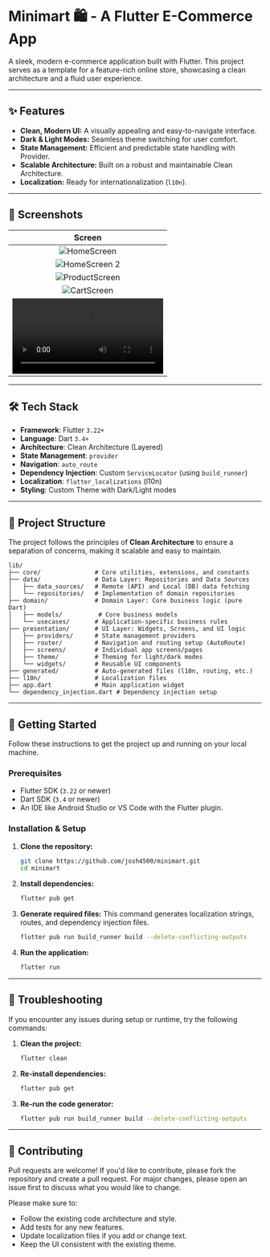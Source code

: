 # Minimart 🛍️ - A Flutter E-Commerce App

A sleek, modern e-commerce application built with Flutter. This project serves as a template for a feature-rich online store, showcasing a clean architecture and a fluid user experience.

-----

## ✨ Features

* **Clean, Modern UI:** A visually appealing and easy-to-navigate interface.
* **Dark & Light Modes:** Seamless theme switching for user comfort.
* **State Management:** Efficient and predictable state handling with Provider.
* **Scalable Architecture:** Built on a robust and maintainable Clean Architecture.
* **Localization:** Ready for internationalization (`l10n`).

-----

## 📸 Screenshots

|                             Screen                             |
|:--------------------------------------------------------------:|
|  ![HomeScreen](screenshots/Screenshot_2025-06-07_194849.png)   |
| ![HomeScreen 2](screenshots/Screenshot_2025-06-07_200436.png)  |
| ![ProductScreen](screenshots/Screenshot_2025-06-07_194912.png) |
|  ![CartScreen](screenshots/Screenshot_2025-06-07_194957.png)   |
|   ![Recording](screenshots/Recording_2025-06-07_195215.mp4)    |

-----

## 🛠️ Tech Stack

* **Framework**: Flutter `3.22+`
* **Language**: Dart `3.4+`
* **Architecture**: Clean Architecture (Layered)
* **State Management**: `provider`
* **Navigation**: `auto_route`
* **Dependency Injection**: Custom `ServiceLocator` (using `build_runner`)
* **Localization**: `flutter_localizations` (l10n)
* **Styling**: Custom Theme with Dark/Light modes

-----

## 📂 Project Structure

The project follows the principles of **Clean Architecture** to ensure a separation of concerns, making it scalable and easy to maintain.

```plaintext
lib/
├── core/               # Core utilities, extensions, and constants
├── data/               # Data Layer: Repositories and Data Sources
│   ├── data_sources/   # Remote (API) and Local (DB) data fetching
│   └── repositories/   # Implementation of domain repositories
├── domain/             # Domain Layer: Core business logic (pure Dart)
│   ├── models/          # Core business models
│   └── usecases/       # Application-specific business rules
├── presentation/       # UI Layer: Widgets, Screens, and UI logic
│   ├── providers/      # State management providers
│   ├── router/         # Navigation and routing setup (AutoRoute)
│   ├── screens/        # Individual app screens/pages
│   ├── theme/          # Theming for light/dark modes
│   └── widgets/        # Reusable UI components
├── generated/          # Auto-generated files (l10n, routing, etc.)
├── l10n/               # Localization files
├── app.dart            # Main application widget
└── dependency_injection.dart # Dependency injection setup
```

-----

## 🚀 Getting Started

Follow these instructions to get the project up and running on your local machine.

### Prerequisites

* Flutter SDK (`3.22` or newer)
* Dart SDK (`3.4` or newer)
* An IDE like Android Studio or VS Code with the Flutter plugin.

### Installation & Setup

1.  **Clone the repository:**

    ```bash
    git clone https://github.com/josh4500/minimart.git
    cd minimart
    ```

2.  **Install dependencies:**

    ```bash
    flutter pub get
    ```

3.  **Generate required files:**
    This command generates localization strings, routes, and dependency injection files.

    ```bash
    flutter pub run build_runner build --delete-conflicting-outputs
    ```

4.  **Run the application:**

    ```bash
    flutter run
    ```

-----

## 🤯 Troubleshooting

If you encounter any issues during setup or runtime, try the following commands:

1.  **Clean the project:**

    ```bash
    flutter clean
    ```

2.  **Re-install dependencies:**

    ```bash
    flutter pub get
    ```

3.  **Re-run the code generator:**

    ```bash
    flutter pub run build_runner build --delete-conflicting-outputs
    ```

-----

## 🙌 Contributing

Pull requests are welcome\! If you'd like to contribute, please fork the repository and create a pull request. For major changes, please open an issue first to discuss what you would like to change.

Please make sure to:

* Follow the existing code architecture and style.
* Add tests for any new features.
* Update localization files if you add or change text.
* Keep the UI consistent with the existing theme.